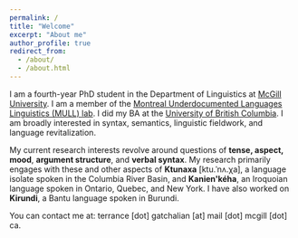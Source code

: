 ```yaml
---
permalink: /
title: "Welcome"
excerpt: "About me"
author_profile: true
redirect_from: 
  - /about/
  - /about.html
---
```


I am a fourth-year PhD student in the Department of Linguistics at [McGill University](https://www.mcgill.ca/linguistics/). I am a member of the [Montreal Underdocumented Languages Linguistics (MULL) lab](https://mull-lab.org/). I did my BA at the [University of British Columbia](https://linguistics.ubc.ca/). I am broadly interested in syntax, semantics, linguistic fieldwork, and language revitalization. 

My current research interests revolve around questions of **tense, aspect, mood**, **argument structure**, and **verbal syntax**. My research primarily engages with these and other aspects of **Ktunaxa** \[ktu.ˈnʌ.χa], a language isolate spoken in the Columbia River Basin, and **Kanien'kéha**, an Iroquoian language spoken in Ontario, Quebec, and New York. I have also worked on **Kirundi**, a Bantu language spoken in Burundi.

You can contact me at: terrance \[dot] gatchalian \[at] mail \[dot] mcgill \[dot] ca.
